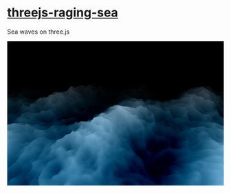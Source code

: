 # [threejs-raging-sea](https://nextgtrgod.github.io/threejs-raging-sea/)

Sea waves on three.js

<a href="https://nextgtrgod.github.io/threejs-raging-sea/" target="_blank">
  <img src="/screenshot.jpg?raw=true">
</a>
